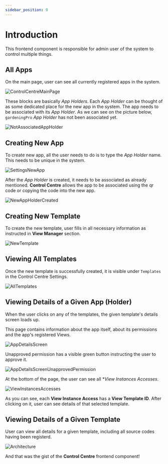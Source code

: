 ```yaml
---
sidebar_position: 0
---
```


# Introduction

This frontend component is responsible for admin user of the system to control multiple things.

## All Apps

On the main page, user can see all currently registered apps in the system.

![ControlCentreMainPage](/img/control-centre/control-centre-main-page.png)

These blocks are basically *App Holders*. Each *App Holder* can be thought of as some dedicated place for the new app in the system. The app needs to be associated with its *App Holder*. As we can see on the picture below, `gardeningPro` *App Holder* has not been associated yet. 

![NotAssociatedAppHolder](/img/control-centre/not-associated-app-holder.png)

## Creating New App

To create new app, all the user needs to do is to type the *App Holder* name. This needs to be unique in the system.

![SettingsNewApp](/img/control-centre/settings-new-app.png)

After the *App Holder* is created, it needs to be associated as already mentioned. **Control Centre** allows the app to be associated using the qr code or copying the code into the new app.

![NewAppHolderCreated](/img/control-centre/settings-new-app-holder-created.png)

## Creating New Template

To create the new template, user fills in all necessary information as instructed in **View Manager** section.

![NewTemplate](/img/control-centre/settings-new-template.png)

## Viewing All Templates

Once the new template is successfully created, it is visible under `Templates` in the Control Centre Settings.

![AllTemplates](/img/control-centre/settings-all-templates.png)

## Viewing Details of a Given App (Holder)

When the user clicks on any of the templates, the given template's details screen loads up.

This page contains information about the app itself, about its permissions and the app's registered Views.

![AppDetailsScreen](/img/control-centre/app-details-screen-1.png)

Unapproved permission has a visible green button instructing the user to approve it.

![AppDetailsScreenUnapprovedPermission](/img/control-centre/app-details-screen-unapproved-permission.png)

At the bottom of the page, the user can see all **View Instances Accesses*.

![ViewInstancesAccesses](/img/control-centre/app-details-screen-2.png)

As you can see, each **View Instance Access** has a **View Template ID**. After clicking on it, user can see details of that selected template.

## Viewing Details of a Given Template

User can view all details for a given template, including all source codes having been registerd.

![Architecture](/img/control-centre/view-template-details1.png)

And that was the gist of the **Control Centre** frontend component!